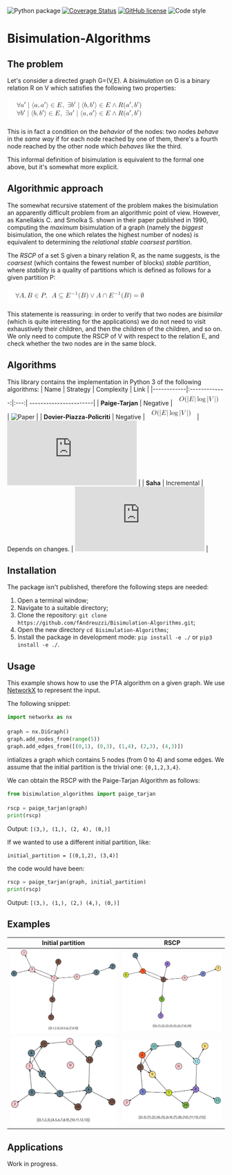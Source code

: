 ![Python package](https://github.com/fAndreuzzi/Bisimulation-Algorithms/workflows/Python%20package/badge.svg?branch=master) <a href='https://coveralls.io/github/fAndreuzzi/Bisimulation-Algorithms'><img src='https://coveralls.io/repos/github/fAndreuzzi/Bisimulation-Algorithms/badge.svg' alt='Coverage Status' /></a>
 [![GitHub license](https://img.shields.io/github/license/Naereen/StrapDown.js.svg)](https://github.com/Naereen/StrapDown.js/blob/master/LICENSE) <img src='https://img.shields.io/badge/code style-PEP8-informational' alt='Code style' />

# Bisimulation-Algorithms

## The problem
Let's consider a directed graph G=(V,E). A *bisimulation* on G is a binary relation R on V which satisfies the following two properties:

![Bisimulation definition](res/bisimulation-definition.png)

This is in fact a condition on the *behavior* of the nodes: two nodes *behave* in the *same way* if for each node reached by one of them, there's a fourth node reached by the other node which *behaves* like the third.

This informal definition of bisimulation is equivalent to the formal one above, but it's somewhat more explicit.

## Algorithmic approach
The somewhat recursive statement of the problem makes the bisimulation an apparently difficult problem from an algorithmic point of view. However, as Kanellakis C. and Smolka S. shown in their paper published in 1990, computing the *maximum* bisimulation of a graph (namely the *biggest* bisimulation, the one which relates the highest number of nodes) is equivalent to determining the *relational stable coarsest partition*.

The *RSCP* of a set S given a binary relation R, as the name suggests, is the *coarsest* (which contains the fewest number of blocks) *stable partition*, where *stability* is a quality of partitions which is defined as follows for a given partition P:

![Stability definition](res/stability-definition.png)

This statemente is reassuring: in order to verify that two nodes are *bisimilar* (which is quite interesting for the applications) we do not need to visit exhaustively their children, and then the children of the children, and so on. We only need to compute the RSCP of V with respect to the relation E, and check whether the two nodes are in the same block.

## Algorithms
This library contains the implementation in Python 3 of the following algorithms:
|  Name        |  Strategy   | Complexity  | Link |
|------------|:-------------:|:---:| -----------------------|
| **Paige-Tarjan** | Negative    | ![Loglinear complexity](res/log-linear-complexity.png)  | ![Paper](https://scholarsmine.mst.edu/cgi/viewcontent.cgi?article=1348&context=math_stat_facwork) |
| **Dovier-Piazza-Policriti** | Negative    | ![Loglinear complexity](res/log-linear-complexity.png) | ![Paper](https://pdf.sciencedirectassets.com/271538/1-s2.0-S0304397500X05348/1-s2.0-S030439750300361X/main.pdf?X-Amz-Security-Token=IQoJb3JpZ2luX2VjEH8aCXVzLWVhc3QtMSJHMEUCIQD0HTsvtrNKRZ0B59etVuPxRrKlnrF59Jxm1YsQ7rVkCwIgbmetaKcZEuJ5s8qq1zls67pbKcwJ3OMj3tWmJ251RwwqvQMIt%2F%2F%2F%2F%2F%2F%2F%2F%2F%2F%2FARADGgwwNTkwMDM1NDY4NjUiDIGG0Avb8O2EJGz%2BESqRA5iL0g3GixhOZG1gNqLdKlywdsgMc29vXar9vInoNowNMXlwJ9Jg0G34qjx4KQJvEgeptuAzMhraNSe5HsOMPTNrQ%2FZz2FL7q8igYLJ3v2xNqTDBKUJGsMz5T4GUJp7q8b0iwEQ3kATAvd8iN7T7g5pIseJFfAyongauePhN0Sp9g8P2J3j5C6MgpZ8GSdPcOnnd8GaEeG2LPY68z7zLWqS6og5CGbNxOvn2AYENnxRqs0i07McmR54CZ7mkb%2FGRxuTaGqCPOZqcQBXzvfCHaO171NN4MG%2F%2B3tBxmEMpUydCcYkMggU5kW8mehEtT1IALYNju64teuCEriKuLnODp1eE62A16sjc08fyBwWBIItJWp4kmUC3UH0%2FfG%2FD7XJ%2BQ8wNCv%2BiR4heGjB1wv1zRz3oFOnVvrCweGMRSqM3KBwNHEZyWZ%2BS9CRojBWSytTK1yTAqDcBJC1l7YtLJABVkltBVU%2BKkagQi6f3EYrmBYQ6Ik%2FmStSV%2F87c476aYYK%2BPAF6prW7kZGU7L69Poe08eiGMP2J5oIGOusBB1u7bA4JCQl9lFRLYAiOzI9ikwqsVPXlJsSMcZZ4hLEK5Xpi0T81L%2BhN076UQEq1QjxQx7VWP0JBFZxYQ12ZaEDFfMiEK85arFYIgDN2L38T6LAmPohMzEc4A%2BF65zQITnoShO05Lb%2Bz9k01rODLQxp0hxu5KM%2BTncTAOnjOlAJUrt7ywld5AVQbI27x5olVDV03OVe83%2BGbVjjB3%2Ba9uAj7xvTLjfTDhG9%2Blg0EZt2NfI2Fd9rUVVociW0iQS7dJGF58R2BvS9r%2BcFgph8UsgMAcr%2BFpXmHn2iHoesHSWeOvIqgDJqwZ6TdUQ%3D%3D&X-Amz-Algorithm=AWS4-HMAC-SHA256&X-Amz-Date=20210323T074502Z&X-Amz-SignedHeaders=host&X-Amz-Expires=300&X-Amz-Credential=ASIAQ3PHCVTYVNXX7VHM%2F20210323%2Fus-east-1%2Fs3%2Faws4_request&X-Amz-Signature=97fbaf2af0ce8f90407bae54d0667e1e4891a5b60ce7bef0d22e22371a8bad54&hash=bc9051325abb41aa7a3ed91285fb0c9c609ce978a08461e47972cbc8298aa479&host=68042c943591013ac2b2430a89b270f6af2c76d8dfd086a07176afe7c76c2c61&pii=S030439750300361X&tid=spdf-57e77b0e-7d66-4742-a044-ceeb86a8c5e9&sid=cb6c89ab9f04f344098ae8a94138b86b77fdgxrqb&type=client) |
| **Saha**         | Incremental |  Depends on changes. | ![Paper](https://www.researchgate.net/profile/Diptikalyan-Saha/publication/221583570_An_Incremental_Bisimulation_Algorithm/links/57dbbcd508ae72d72ea44ac1/An-Incremental-Bisimulation-Algorithm.pdf) |

## Installation
The package isn't published, therefore the following steps are needed:
1. Open a terminal window;
2. Navigate to a suitable directory;
3. Clone the repository: `git clone https://github.com/fAndreuzzi/Bisimulation-Algorithms.git`;
4. Open the new directory `cd Bisimulation-Algorithms`;
5. Install the package in development mode: `pip install -e ./` or `pip3 install -e ./`.

## Usage
This example shows how to use the PTA algorithm on a given graph. We use [NetworkX](https://networkx.org/) to represent the input.

The following snippet:
```python
import networkx as nx

graph = nx.DiGraph()
graph.add_nodes_from(range(5))
graph.add_edges_from([(0,1), (0,3), (1,4), (2,3), (4,3)])
```
intializes a graph which contains 5 nodes (from 0 to 4) and some edges. We assume that the initial partition is the trivial one:
`{0,1,2,3,4}`.

We can obtain the RSCP with the Paige-Tarjan Algorithm as follows:
```python
from bisimulation_algorithms import paige_tarjan

rscp = paige_tarjan(graph)
print(rscp)
```
Output: `[(3,), (1,), (2, 4), (0,)]`

If we wanted to use a different initial partition, like:
```
initial_partition = [(0,1,2), (3,4)]
```

the code would have been:
```python
rscp = paige_tarjan(graph, initial_partition)
print(rscp)
```
Output: `[(3,), (1,), (2,) (4,), (0,)]`

## Examples
Initial partition | RSCP
--- | ---
![](res/pta-before.png) | ![](res/pta-after.png)
![](res/pta-before2.png) | ![](res/pta-after2.png)

## Applications
Work in progress.
